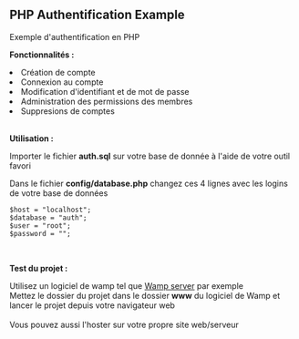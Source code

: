 <h2>PHP Authentification Example</h2>

Exemple d'authentification en PHP

__Fonctionnalités :__

<li>Création de compte</li>
<li>Connexion au compte</li>
<li>Modification d'identifiant et de mot de passe</li>
<li>Administration des permissions des membres</li>
<li>Suppresions de comptes</li>

<br>

__Utilisation :__

Importer le fichier __auth.sql__ sur votre base de donnée à l'aide de votre outil favori

Dans le fichier __config/database.php__ changez ces 4 lignes avec les logins de votre base de données

```
$host = "localhost";
$database = "auth";
$user = "root";
$password = "";
```

<br>

__Test du projet :__

Utilisez un logiciel de wamp tel que [Wamp server](https://www.wampserver.com/) par exemple
<br>
Mettez le dossier du projet dans le dossier __www__ du logiciel de Wamp et lancer le projet depuis votre navigateur web
<br><br>
Vous pouvez aussi l'hoster sur votre propre site web/serveur
